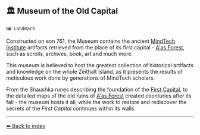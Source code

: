 ## 🏛️ Museum of the Old Capital

`🖼️ Landmark`

Constructed on eon 761, the Museum contains the ancient [MindTech Institute](../refs/mindtech_institute.md) artifacts retrieved from the place of its first capital - [A'as Forest](../refs/aas_forest.md), such as scrolls, archives, book, art and much more.

This museum is believed to host the greatest collection of historical artifacts and knowledge on the whole Zeithalt Island, as it presents the results of meticulous work done by generations of MindTech scholars.

From the Shaushka runes describing the foundation of the [First Capital](../refs/first_capital.md), to the detailed maps of the old ruins of [A'as Forest](../refs/aas_forest.md) created ceonturies after its fall - the museum hosts it all, while the work to restore and rediscover the secrets of the _First Capital_ continues within its walls.


----------
[⬅️ Back to index](../r/#6c20_s)